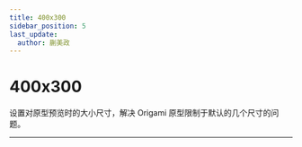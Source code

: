 ```yaml
---
title: 400x300
sidebar_position: 5
last_update:
  author: 蒯美政
---
```


# 400x300

设置对原型预览时的大小尺寸，解决 Origami 原型限制于默认的几个尺寸的问题。

---
